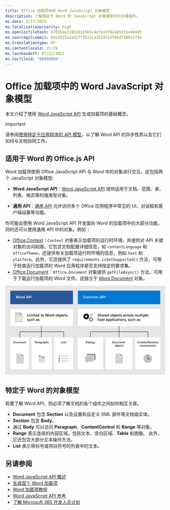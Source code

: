 ```yaml
---
title: Office 加载项中的 Word JavaScript 对象模型
description: 了解特定于 Word 的 JavaScript 对象模型中的关键组件。
ms.date: 3/17/2022
ms.localizationpriority: high
ms.openlocfilehash: 07055ee2c8b16315b5c4efea5f62a85331e48445
ms.sourcegitcommit: b6a3815a1ad17f3522ca35247a3fd5d7105e174e
ms.translationtype: HT
ms.contentlocale: zh-CN
ms.lasthandoff: 07/22/2022
ms.locfileid: "66958956"
---
```

# <a name="word-javascript-object-model-in-office-add-ins"></a>Office 加载项中的 Word JavaScript 对象模型

本文介绍了使用 [Word JavaScript API](../reference/overview/word-add-ins-reference-overview.md) 生成加载项的基础概念。

> [!IMPORTANT]
> 请参阅[使用特定于应用程序的 API 模型](../develop/application-specific-api-model.md)，以了解 Word API 的异步性质以及它们如何与文档协同工作。

## <a name="officejs-apis-for-word"></a>适用于 Word 的 Office.js API

Word 加载项使用 Office JavaScript API 与 Word 中的对象进行交互。这包括两个 JavaScript 对象模型:

* **Word JavaScript API**：[Word JavaScript API](/javascript/api/word) 提供适用于文档、范围、表、列表、格式等的强类型对象。

* **通用 API**：[通用 API](/javascript/api/office) 允许访问多个 Office 应用程序中常见的 UI、对话框和客户端设置等功能。

你可能会使用 Word JavaScript API 开发面向 Word 的加载项中的大部分功能，同时还可以使用通用 API 中的对象。例如：

* [Office.Context](/javascript/api/office/office.context)：`Context` 对象表示加载项的运行时环境，并提供对 API 关键对象的访问权限。它包含文档配置详细信息，如 `contentLanguage` 和 `officeTheme`，还提供有关加载项运行时环境的信息，例如 `host` 和 `platform`。此外，它还提供了 `requirements.isSetSupported()` 方法，可用于检查运行加载项的 Word 应用程序是否支持指定的要求集。
* [Office.Document](/javascript/api/office/office.document)：`Office.Document` 对象提供 `getFileAsync()` 方法，可用于下载运行加载项的 Word 文件。这独立于 [Word.Document](/javascript/api/word/word.document) 对象。

![Word JS API 和通用 API 之间的差异。](../images/word-js-api-common-api.png)

## <a name="word-specific-object-model"></a>特定于 Word 的对象模型

若要了解 Word API，则必须了解文档的各个组件之间如何相互关联。

* **Document** 包含 **Section** 以及设置和自定义 XML 部件等文档级实体。
* **Section** 包含 **Body**。
* 通过 **Body** 可以访问 **Paragraph**、**ContentControl** 和 **Range** 等对象。
* **Range** 表示连续的内容区域，包括文本、空白区域、**Table** 和图像。 此外，它还包含大部分文本操作方法。
* **List** 表示带标号或项目符号的列表中的文本。

## <a name="see-also"></a>另请参阅

* [Word JavaScript API 概述](../reference/overview/word-add-ins-reference-overview.md)
* [生成首个 Word 加载项](../quickstarts/word-quickstart.md)
* [Word 加载项教程](../tutorials/word-tutorial.md)
* [Word JavaScript API 参考](/javascript/api/word)
* [了解 Microsoft 365 开发人员计划](https://developer.microsoft.com/microsoft-365/dev-program)
